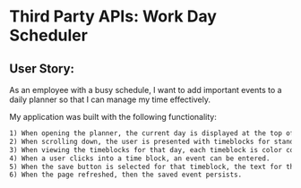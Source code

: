 # Third Party APIs: Work Day Scheduler 



## User Story:
As an employee with a busy schedule, I want to add important events to a daily planner so that I can manage my time effectively. 

My application was built with the following functionality:
```md
1) When opening the planner, the current day is displayed at the top of the calendar. 
2) When scrolling down, the user is presented with timeblocks for standard business hours. 
3) When viewing the timeblocks for that day, each timeblock is color coded to indicate whether it is in the past, present or future. 
4) When a user clicks into a time block, an event can be entered. 
5) When the save button is selected for that timeblock, the text for that event is saved in local storage. 
6) When the page refreshed, then the saved event persists. 
```